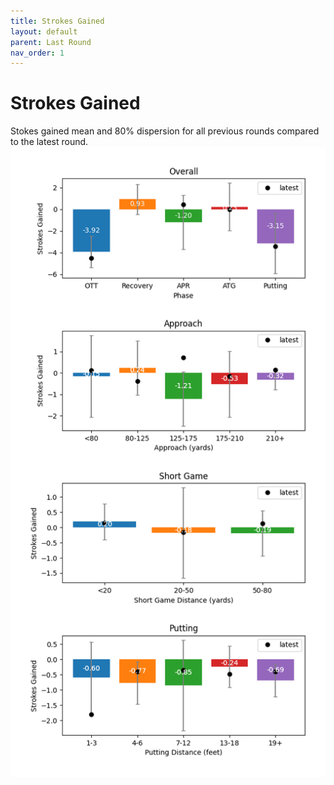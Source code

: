 ```yaml
---
title: Strokes Gained
layout: default
parent: Last Round
nav_order: 1
---
```

# Strokes Gained

Stokes gained mean and 80% dispersion for all previous rounds compared to the latest round.
![latest versus previous range](../../assets/latest/latest_strokes_gained.png)
